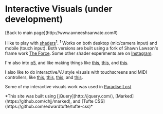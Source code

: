 <b>Interactive Visuals (under development)</b>
===============
<div>[Back to main page](http://www.avneeshsarwate.com#)</div>

I like to play with [shaders](https://avneeshsarwate.github.io/)<sup>1</sup>. 
<span class="marginnote">
<sup>1</sup> Works on both desktop (mic/camera input) and mobile (touch input). Both versions are built using a fork of Shawn Lawson's frame work [The Force](https://github.com/avneeshsarwate/The_Force/tree/master). Some other shader experiments are on [Instagram](https://www.instagram.com/avneeshsarwate/).
</span>

I'm also into [p5](https://p5js.org/), and like making things like [this](https://avneeshsarwate.github.io/p5Experiments/?optical), [this](https://avneeshsarwate.github.io/p5Experiments/?bodygrav), and [this](https://avneeshsarwate.github.io/p5Experiments/?hulldraw).

I also like to do interactive/VJ style visuals with touchscreens and MIDI controllers, like [this](https://www.instagram.com/p/BVnhsVkHLzc/), [this](https://youtu.be/mZgzgJ57O3E?t=40m32s), [this](https://www.youtube.com/watch?v=mZgzgJ57O3E&feature=youtu.be&t=49m31s), and [this](https://www.dropbox.com/s/q0jvuotvyzucf0x/2018-03-27%2013.52.52.mov?dl=0).

Some of my interactive visuals work was used in [Paradise Lost](/paradiselost#) 

<footer>*This site was built using  [jQuery](http://jquery.com/), [Marked](https://github.com/chjj/marked), and [Tufte CSS](https://github.com/edwardtufte/tufte-css)*</footer>